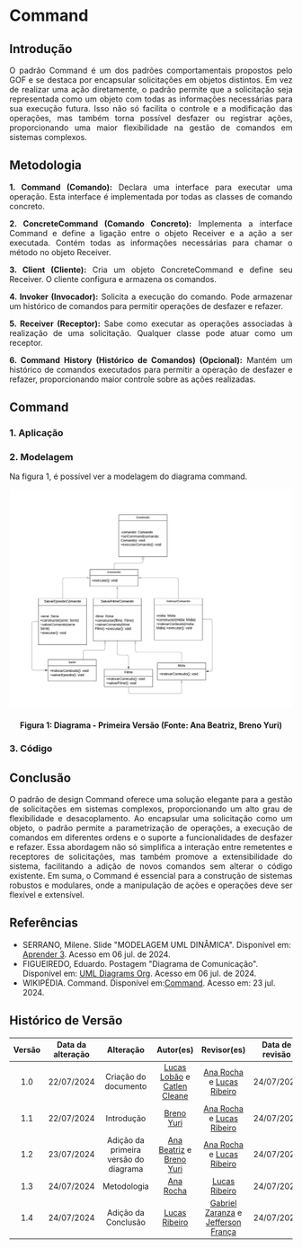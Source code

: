 # Command

## Introdução

<div style="text-align: justify;">
O padrão Command é um dos padrões comportamentais propostos pelo GOF e se destaca por encapsular solicitações em objetos distintos. Em vez de realizar uma ação diretamente, o padrão permite que a solicitação seja representada como um objeto com todas as informações necessárias para sua execução futura. Isso não só facilita o controle e a modificação das operações, mas também torna possível desfazer ou registrar ações, proporcionando uma maior flexibilidade na gestão de comandos em sistemas complexos.
</div>

## Metodologia

<div style="text-align: justify;">

**1. Command (Comando):** Declara uma interface para executar uma operação. Esta interface é implementada por todas as classes de comando concreto.

**2. ConcreteCommand (Comando Concreto):** Implementa a interface Command e define a ligação entre o objeto Receiver e a ação a ser executada. Contém todas as informações necessárias para chamar o método no objeto Receiver.

**3. Client (Cliente):** Cria um objeto ConcreteCommand e define seu Receiver. O cliente configura e armazena os comandos.

**4. Invoker (Invocador):** Solicita a execução do comando. Pode armazenar um histórico de comandos para permitir operações de desfazer e refazer.

**5. Receiver (Receptor):** Sabe como executar as operações associadas à realização de uma solicitação. Qualquer classe pode atuar como um receptor.

**6. Command History (Histórico de Comandos) (Opcional):** Mantém um histórico de comandos executados para permitir a operação de desfazer e refazer, proporcionando maior controle sobre as ações realizadas.

</div>

## Command

### 1. Aplicação

<div style="text-align: justify;">
   
</div>


### 2. Modelagem

Na figura 1, é possível ver a modelagem do diagrama command.

![Diagrama Command](../assets/img/command/v1_command.png)

#### <p style="text-align: center">Figura 1: Diagrama - Primeira Versão (Fonte: Ana Beatriz, Breno Yuri) </p>
<div style="text-align: justify;">
   
</div>

### 3. Código


## Conclusão

<div style="text-align: justify;">
O padrão de design Command oferece uma solução elegante para a gestão de solicitações em sistemas complexos, proporcionando um alto grau de flexibilidade e desacoplamento. Ao encapsular uma solicitação como um objeto, o padrão permite a parametrização de operações, a execução de comandos em diferentes ordens e o suporte a funcionalidades de desfazer e refazer. Essa abordagem não só simplifica a interação entre remetentes e receptores de solicitações, mas também promove a extensibilidade do sistema, facilitando a adição de novos comandos sem alterar o código existente. Em suma, o Command é essencial para a construção de sistemas robustos e modulares, onde a manipulação de ações e operações deve ser flexível e extensível.
</div>

## Referências

- SERRANO, Milene. Slide "MODELAGEM UML DINÂMICA". Disponível em: [Aprender 3](https://aprender3.unb.br/pluginfile.php/2790248/mod_label/intro/Arquitetura%20e%20Desenho%20de%20Software%20-%20Aula%20Modelagem%20UML%20Din%C3%A2mica%20-%20Profa.%20Milene.pdf). Acesso em 06 jul. de 2024. </br>
- FIGUEIREDO, Eduardo. Postagem "Diagrama de Comunicação". Disponível em: [UML Diagrams Org](https://homepages.dcc.ufmg.br/~figueiredo/disciplinas/aulas/uml-diagrama-comunicacao_v01.pdf). Acesso em 06 jul. de 2024. </br>
- WIKIPÉDIA. Command. Disponível em:[Command](https://pt.wikipedia.org/wiki/Command). Acesso em: 23 jul. 2024.

## Histórico de Versão

| Versão | Data da alteração |            Alteração             |                                           Autor(es)                                           |                                                                   Revisor(es)                                                                    | Data de revisão |
| :----: | :---------------: | :------------------------------: | :-------------------------------------------------------------------------------------------: | :----------------------------------------------------------------------------------------------------------------------------------------------: | :-------------: |
|  1.0   |    22/07/2024     |       Criação do documento       | [Lucas Lobão](https://github.com/lucaslobao-18) e [Catlen Cleane](https://github.com/catlenc) | [Ana Rocha](https://github.com/anaaroch) e [Lucas Ribeiro](https://github.com/lucassouzs) | 24/07/2024 |
|  1.1   |    22/07/2024     |       Introdução      | [Breno Yuri](https://github.com/YuriBre)| [Ana Rocha](https://github.com/anaaroch) e [Lucas Ribeiro](https://github.com/lucassouzs) | 24/07/2024 |
|  1.2   |    23/07/2024     |       Adição da primeira versão do diagrama      |[Ana Beatriz](https://github.com/anabfs) e [Breno Yuri](https://github.com/YuriBre)| [Ana Rocha](https://github.com/anaaroch) e [Lucas Ribeiro](https://github.com/lucassouzs) | 24/07/2024 |
|  1.3   |    24/07/2024     |       Metodologia      | [Ana Rocha](https://github.com/anaaroch) | [Lucas Ribeiro](https://github.com/lucassouzs) | 24/07/2024 |
|  1.4   |    24/07/2024     |       Adição da Conclusão      | [Lucas Ribeiro](https://github.com/lucassouzs) | [Gabriel Zaranza](https://github.com/lucassouzs) e [Jefferson França](https://github.com/Frans6)| 24/07/2024  |
